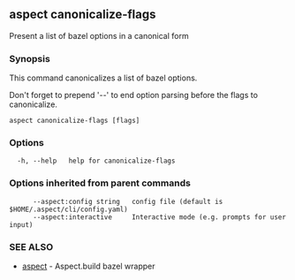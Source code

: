 ## aspect canonicalize-flags

Present a list of bazel options in a canonical form

### Synopsis

This command canonicalizes a list of bazel options.
		
Don't forget to prepend  '--' to end option parsing before the flags to canonicalize.

```
aspect canonicalize-flags [flags]
```

### Options

```
  -h, --help   help for canonicalize-flags
```

### Options inherited from parent commands

```
      --aspect:config string   config file (default is $HOME/.aspect/cli/config.yaml)
      --aspect:interactive     Interactive mode (e.g. prompts for user input)
```

### SEE ALSO

* [aspect](aspect.md)	 - Aspect.build bazel wrapper

